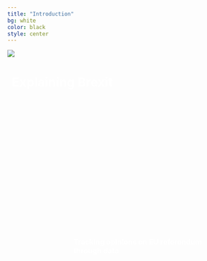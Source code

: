 ```yaml
---
title: "Introduction"
bg: white
color: black
style: center
---
```

<div class="gfg" style="margin: 0%; position: relative">
    <img class="manImg" src="img/Brexit-full.jpeg" />
    <h1 class="first-txt" style="position: absolute; top: 17px; left: 10px; color: white; font-family: "Times New Roman", Times, serif;">Explaining Brexit</h1>
    <h3 class="second-txt" style="position: absolute; top: 400px; left: 150px; color: white">Tracking opinions on EU referendum through data</h3>
</div>

